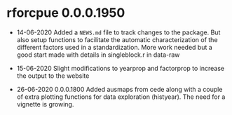 # rforcpue 0.0.0.1950

* 14-06-2020 Added a `NEWS.md` file to track changes to the package. But also setup functions to facilitate the automatic characterization of the different factors used in a standardization. More work needed but a good start made with details in singleblock.r in data-raw

* 15-06-2020 Slight modifications to yearprop and factorprop to increase the output to the website

* 26-06-2020 0.0.0.1800 Added ausmaps from cede along with a couple of extra plotting functions for data exploration (histyear). The need for a vignette is growing.